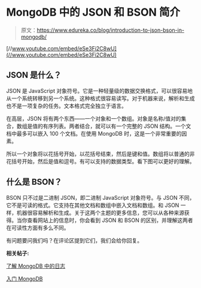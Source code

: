 # MongoDB 中的 JSON 和 BSON 简介

> 原文：<https://www.edureka.co/blog/introduction-to-json-bson-in-mongodb/>

[//www.youtube.com/embed/eSe3Fi2C8wU](//www.youtube.com/embed/eSe3Fi2C8wU)﻿

## **JSON 是什么？**

JSON 是 JavaScript 对象符号。它是一种轻量级的数据交换格式，可以很容易地从一个系统转移到另一个系统。这种格式很容易读写。对于机器来说，解析和生成也不是一项复杂的任务。文本格式完全独立于语言。

在高层，JSON 将有两个东西——一个对象和一个数组。对象是名称/值对的集合，数组是值的有序列表。两者结合，就可以有一个完整的 JSON 结构。一个文档中最多可以嵌入 100 个文档。在使用 MongoDB 时，这是一个非常重要的因素。

所以一个对象将以花括号开始，以花括号结束，然后是键和值。数组将以普通的非花括号开始，然后是值和逗号。有可以支持的数据类型。看下图可以更好的理解。

## **什么是 BSON？**

BSON 只不过是二进制 JSON，即二进制 JavaScript 对象符号。与 JSON 不同，它不是可读的格式。它支持在其他文档和数组中嵌入文档和数组。和 JSON 一样，机器很容易解析和生成。关于这两个主题的更多信息，您可以从各种来源获得。当你查看网站上的信息时，你会看到 JSON 和 BSON 的区别，并理解这两者在可读性方面有多么不同。

有问题要问我们吗？在评论区提到它们，我们会给你回复。

**相关帖子:**

[了解 MongoDB 中的日志](https://www.edureka.co/blog/understanding-journaling-in-mongodb/)

[入门 MongoDB](https://www.edureka.co/mongodb)